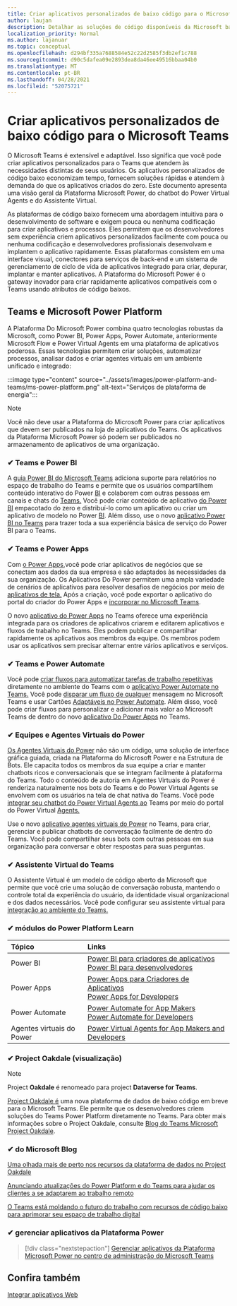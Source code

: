 ```yaml
---
title: Criar aplicativos personalizados de baixo código para o Microsoft Teams
author: laujan
description: Detalhar as soluções de código disponíveis da Microsoft baixa e nenhuma para o Teams
localization_priority: Normal
ms.author: lajanuar
ms.topic: conceptual
ms.openlocfilehash: d294bf335a7688584e52c22d2585f3db2ef1c788
ms.sourcegitcommit: d90c5dafea09e2893dea8da46ee49516bbaa04b0
ms.translationtype: MT
ms.contentlocale: pt-BR
ms.lasthandoff: 04/28/2021
ms.locfileid: "52075721"
---
```

# <a name="create-low-code-custom-apps-for-microsoft-teams"></a>Criar aplicativos personalizados de baixo código para o Microsoft Teams

O Microsoft Teams é extensível e adaptável. Isso significa que você pode criar aplicativos personalizados para o Teams que atendem às necessidades distintas de seus usuários. Os aplicativos personalizados de código baixo economizam tempo, fornecem soluções rápidas e atendem à demanda do que os aplicativos criados do zero. Este documento apresenta uma visão geral da Plataforma Microsoft Power, do chatbot do Power Virtual Agents e do Assistente Virtual.

As plataformas de código baixo fornecem uma abordagem intuitiva para o desenvolvimento de software e exigem pouca ou nenhuma codificação para criar aplicativos e processos. Eles permitem que os desenvolvedores sem experiência criem aplicativos personalizados facilmente com pouca ou nenhuma codificação e desenvolvedores profissionais desenvolvam e implantem o aplicativo rapidamente. Essas plataformas consistem em uma interface visual, conectores para serviços de back-end e um sistema de gerenciamento de ciclo de vida de aplicativos integrado para criar, depurar, implantar e manter aplicativos. A Plataforma do Microsoft Power é o gateway inovador para criar rapidamente aplicativos compatíveis com o Teams usando atributos de código baixos.

## <a name="teams-and-microsoft-power-platform"></a>Teams e Microsoft Power Platform

A Plataforma Do Microsoft Power combina quatro tecnologias robustas da Microsoft, como Power BI, Power Apps, Power Automate, anteriormente Microsoft Flow e Power Virtual Agents em uma plataforma de aplicativos poderosa. Essas tecnologias permitem criar soluções, automatizar processos, analisar dados e criar agentes virtuais em um ambiente unificado e integrado:

:::image type="content" source="../assets/images/power-platform-and-teams/ms-power-platform.png" alt-text="Serviços de plataforma de energia":::

> [!NOTE]
> Você não deve usar a Plataforma do Microsoft Power para criar aplicativos que devem ser publicados na loja de aplicativos do Teams. Os aplicativos da Plataforma Microsoft Power só podem ser publicados no armazenamento de aplicativos de uma organização.

### <a name="-teams-and-power-bi"></a>✔ Teams e Power BI

A [guia Power BI do Microsoft Teams](https://powerbi.microsoft.com/blog/announcing-new-power-bi-tab-for-microsoft-teams/) adiciona suporte para relatórios no espaço de trabalho do Teams e permite que os usuários compartilhem conteúdo interativo do Power [BI](/power-bi/collaborate-share/service-embed-report-microsoft-teams) e colaborem com outras pessoas em canais e chats do [Teams.](/power-bi/collaborate-share/service-collaborate-microsoft-teams) Você pode criar conteúdo de aplicativo [do Power BI](/power-bi/collaborate-share/service-create-distribute-apps) empacotado do zero e distribuí-lo como um aplicativo ou criar um aplicativo de modelo no Power [BI](/connect-data/service-template-apps-create). Além disso, use o novo [aplicativo Power BI no Teams](https://go.microsoft.com/fwlink/?linkid=2143643) para trazer toda a sua experiência básica de serviço do Power BI para o Teams.

### <a name="-teams-and-power-apps"></a>✔ Teams e Power Apps

Com [o Power Apps,](/powerapps/powerapps-overview)você pode criar aplicativos de negócios que se conectam aos dados da sua empresa e são adaptados às necessidades da sua organização.  Os Aplicativos Do Power permitem uma ampla variedade de cenários de aplicativos para resolver desafios de negócios por meio de [aplicativos de tela.](/powerapps/maker/#canvas-apps) Após a criação, você pode exportar o aplicativo do portal do criador do Power Apps e [incorporar no Microsoft Teams](/power-platform/admin/embed-app-teams).

O novo [aplicativo do Power Apps](https://go.microsoft.com/fwlink/?linkid=2143374) no Teams oferece uma experiência integrada para os criadores de aplicativos criarem e editarem aplicativos e fluxos de trabalho no Teams. Eles podem publicar e compartilhar rapidamente os aplicativos aos membros da equipe. Os membros podem usar os aplicativos sem precisar alternar entre vários aplicativos e serviços.

### <a name="-teams-and-power-automate"></a>✔ Teams e Power Automate

Você pode [criar fluxos para automatizar tarefas de trabalho repetitivas](https://flow.microsoft.com/connectors/shared_teams/microsoft-teams/) diretamente no ambiente do Teams com o [aplicativo Power Automate no Teams.](/power-automate/flows-teams) Você pode [disparar um fluxo de qualquer](/power-automate/trigger-flow-teams-message) mensagem no Microsoft Teams e usar Cartões [Adaptáveis no Power Automate](/power-automate/create-adaptive-cards). Além disso, você pode criar fluxos para personalizar e adicionar mais valor ao Microsoft Teams de dentro do novo [aplicativo Do Power Apps](https://go.microsoft.com/fwlink/?linkid=2143539) no Teams.

### <a name="-teams-and-power-virtual-agents"></a>✔ Equipes e Agentes Virtuais do Power

[Os Agentes Virtuais do Power](/power-virtual-agents/fundamentals-what-is-power-virtual-agents) não são um código, uma solução de interface gráfica guiada, criada na Plataforma do Microsoft Power e na Estrutura de Bots. Ele capacita todos os membros da sua equipe a criar e manter chatbots ricos e conversacionais que se integram facilmente à plataforma do Teams. Todo o conteúdo de autoria em Agentes Virtuais do Power é renderiza naturalmente nos bots do Teams e do Power Virtual Agents se envolvem com os usuários na tela de chat nativa do Teams. Você pode [integrar seu chatbot do Power Virtual Agents ao](/power-virtual-agents/publication-add-bot-to-microsoft-teams) Teams por meio do portal do Power Virtual [Agents.](https://powervirtualagents.microsoft.com)

Use o novo [aplicativo agentes virtuais do Power](https://aka.ms/pva-teams-docs) no Teams, para criar, gerenciar e publicar chatbots de conversação facilmente de dentro do Teams. Você pode compartilhar seus bots com outras pessoas em sua organização para conversar e obter respostas para suas perguntas.

### <a name="-virtual-assistant-for-teams"></a>✔ Assistente Virtual do Teams

O Assistente Virtual é um modelo de código aberto da Microsoft que permite que você crie uma solução de conversação robusta, mantendo o controle total da experiência do usuário, da identidade visual organizacional e dos dados necessários. Você pode configurar seu assistente virtual para [integração ao ambiente do Teams.](https://microsoft.github.io/botframework-solutions/clients-and-channels/tutorials/enable-teams/1-intro) 

### <a name="-power-platform-learn-modules"></a>✔ módulos do Power Platform Learn

|  Tópico  |  Links  |
|:---------|:----------------------|
|Power BI|[Power BI para criadores de aplicativos](/learn/browse/?expanded=power-platform&products=power-bi&roles=maker)</br>[Power BI para desenvolvedores](/learn/browse/?expanded=power-platform&products=power-bi&roles=developer)|
|Power Apps|[Power Apps para Criadores de Aplicativos](/learn/browse/?products=power-apps&roles=maker)</br>[Power Apps for Developers](/learn/browse/?products=power-apps)|
|Power Automate|[Power Automate for App Makers](/learn/browse/?expanded=power-platform&products=power-automate&roles=maker)</br>[Power Automate for Developers](/learn/browse/?expanded=power-platform&products=power-automate&roles=developer)|
|Agentes virtuais do Power|[Power Virtual Agents for App Makers and Developers](/learn/browse/?products=power-virtual-agents&expanded=power-platform&roles=maker)|

### <a name="-project-oakdale-preview"></a>✔ Project Oakdale (visualização)

> [!NOTE]
> Project **Oakdale** é renomeado para project **Dataverse for Teams**.

[Project Oakdale é](https://techcommunity.microsoft.com/t5/microsoft-teams-blog/teams-is-shaping-the-future-of-work-with-low-code-features-to/ba-p/1507180
) uma nova plataforma de dados de baixo código em breve para o Microsoft Teams. Ele permite que os desenvolvedores criem soluções do Teams Power Platform diretamente no Teams. Para obter mais informações sobre o Project Oakdale, consulte [Blog do Teams Microsoft Project Oakdale](https://powerapps.microsoft.com/blog/introducing-project-oakdale-a-new-low-code-data-platform-for-microsoft-teams).

### <a name="-microsoft-blog-insights"></a>✔ do Microsoft Blog

[Uma olhada mais de perto nos recursos da plataforma de dados no Project Oakdale](https://powerapps.microsoft.com/blog/a-closer-look-at-data-platform-capabilities-in-project-oakdale/)

[Anunciando atualizações do Power Platform e do Teams para ajudar os clientes a se adaptarem ao trabalho remoto](https://cloudblogs.microsoft.com/powerplatform/2020/05/19/announcing-power-platform-and-teams-updates-to-help-customers-adapt-to-remote-work/)

[O Teams está moldando o futuro do trabalho com recursos de código baixo para aprimorar seu espaço de trabalho digital](https://techcommunity.microsoft.com/t5/microsoft-teams-blog/teams-is-shaping-the-future-of-work-with-low-code-features-to/ba-p/1507180)

### <a name="-managing-power-platform-apps"></a>✔ gerenciar aplicativos da Plataforma Power

> [!div class="nextstepaction"]
> [Gerenciar aplicativos da Plataforma Microsoft Power no centro de administração do Microsoft Teams](/microsoftteams/manage-power-platform-apps)

## <a name="see-also"></a>Confira também

[Integrar aplicativos Web](~/samples/integrate-web-apps-overview.md)